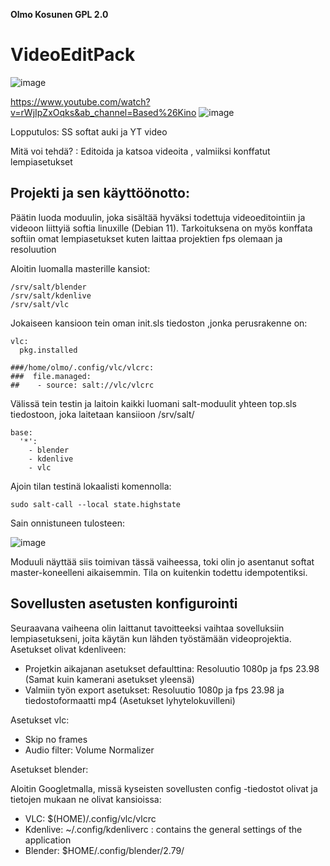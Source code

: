**Olmo Kosunen GPL 2.0**

# VideoEditPack
![image](https://user-images.githubusercontent.com/60943507/168652154-854af248-07e2-4f1e-9176-a723c4498be2.png)

https://www.youtube.com/watch?v=rWjIpZxOqks&ab_channel=Based%26Kino
                    ![image](https://user-images.githubusercontent.com/60943507/168652555-17a99538-08c6-403e-914a-92b55b75d220.png)



Lopputulos: SS softat auki ja YT video

Mitä voi tehdä? : Editoida ja katsoa videoita , valmiiksi konffatut lempiasetukset

## Projekti ja sen käyttöönotto:

Päätin luoda moduulin, joka sisältää hyväksi todettuja videoeditointiin ja videoon liittyiä softia linuxille (Debian 11). Tarkoituksena on myös konffata softiin omat lempiasetukset kuten laittaa projektien fps olemaan ja resoluution 

Aloitin luomalla masterille kansiot:

    /srv/salt/blender
    /srv/salt/kdenlive
    /srv/salt/vlc
 
Jokaiseen kansioon tein oman init.sls tiedoston ,jonka perusrakenne on:

    vlc:
      pkg.installed

    ###/home/olmo/.config/vlc/vlcrc:
    ###  file.managed:
    ##    - source: salt://vlc/vlcrc

Välissä tein testin ja laitoin kaikki luomani salt-moduulit yhteen top.sls tiedostoon, joka laitetaan kansiioon /srv/salt/

    base:
      '*':
        - blender
        - kdenlive
        - vlc
       
Ajoin tilan testinä lokaalisti komennolla:
    
    sudo salt-call --local state.highstate
    
Sain onnistuneen tulosteen:

![image](https://user-images.githubusercontent.com/60943507/168825371-4943525a-346e-443b-9d1b-80430d136f3c.png)

Moduuli näyttää siis toimivan tässä vaiheessa, toki olin jo asentanut softat master-koneelleni aikaisemmin. Tila on kuitenkin todettu idempotentiksi.

## Sovellusten asetusten konfigurointi

Seuraavana vaiheena olin laittanut tavoitteeksi vaihtaa sovelluksiin lempiasetukseni, joita käytän kun lähden työstämään videoprojektia.
Asetukset olivat kdenliveen: 

* Projetkin aikajanan asetukset defaulttina: Resoluutio 1080p ja fps 23.98 (Samat kuin kamerani asetukset yleensä)
* Valmiin työn export asetukset: Resoluutio 1080p ja fps 23.98 ja tiedostoformaatti mp4 (Asetukset lyhytelokuvilleni)

Asetukset vlc:

* Skip no frames
* Audio filter: Volume Normalizer

Asetukset blender:


Aloitin Googletmalla, missä kyseisten sovellusten config -tiedostot olivat ja tietojen mukaan ne olivat kansioissa:

* VLC: $(HOME)/.config/vlc/vlcrc
* Kdenlive: ~/.config/kdenliverc : contains the general settings of the application
* Blender: $HOME/.config/blender/2.79/

    
  

